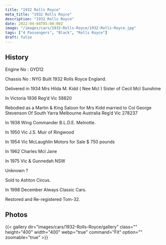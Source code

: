 ```yaml
---
title: "1932 Rolls Royce"
meta_title: "1932 Rolls Royce"
description: "1932 Rolls Royce"
date: 2022-04-04T05:00:00Z
image: "/images/cars/1932-Rolls-Royce/1932-Rolls-Royce.jpg"
tags: ["4 Passengers", "Black", "Rolls Royce"]
draft: false
---
```

## History
Engine  No : GYD12 

Chassis No : NYG Built 1932 Rolls Royce England. 

Delivered in 1934 Mrs Hilda M. Kidd ( Nee McI ) Sister of Cecil McI  Sunshine  

In Victoria 1936 Reg’d Vic 58820 

Rebodied as a Martin & King Saloon for Mrs Kidd married to Col George Stevenson Of South Yarra Melbourne Australia Reg’d Vic 278237 

In 1938 Wing Commander B.L.D.E. Melnotte. 

In 1950 Vic J.S. Muir of Ringwood  

In 1954 Vic McLaughlin Motors for Sale $ 750 pounds  

In 1962 Charles McI Jane  

In 1975 Vic & Gunnedah NSW 

Unknown ? 

Sold to Ashton Circus. 

In 1998 December Always Classic Cars. 

Restored and Re-registered Tom-32. 
## Photos
{{< gallery dir="images/cars/1932-Rolls-Royce/gallery" class="" height="400" width="400" webp="true" command="Fit" option="" zoomable="true" >}}
